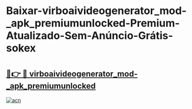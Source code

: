 # Baixar-virboaivideogenerator_mod-_apk_premiumunlocked-Premium-Atualizado-Sem-Anúncio-Grátis-sokex

# <h2><a href="https://jb102e.esa.edu.pl?src=virboaivideogenerator_mod-_apk_premiumunlocked&ref=sokex">🔗👉 🔴 virboaivideogenerator_mod-_apk_premiumunlocked</a></h2>

[![acn](https://github.com/user-attachments/assets/0f9c940e-d8b0-45ae-aac7-cd30a18b3e1c)](https://jb102e.esa.edu.pl?src=virboaivideogenerator_mod-_apk_premiumunlocked&ref=sokex)

